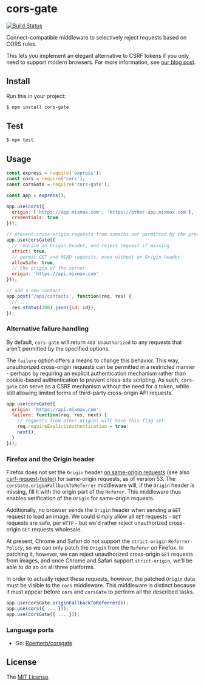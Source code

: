 cors-gate
=========

[![Build Status](https://travis-ci.org/mixmaxhq/cors-gate.svg?branch=master)](https://travis-ci.org/mixmaxhq/cors-gate)

Connect-compatible middleware to selectively reject requests based on CORS rules.

This lets you implement an elegant alternative to CSRF tokens if you only need to support
modern browsers. For more information, see [our blog post](https://mixmax.com/blog/modern-csrf).

Install
-------

Run this in your project:

```sh
$ npm install cors-gate
```

Test
----

```sh
$ npm test
```

Usage
-----

```js
const express = require('express');
const cors = require('cors');
const corsGate = require('cors-gate');

const app = express();

app.use(cors({
  origin: ['https://app.mixmax.com', 'https://other-app.mixmax.com'],
  credentials: true
}));

// prevent cross-origin requests from domains not permitted by the preceeding cors rules
app.use(corsGate({
  // require an Origin header, and reject request if missing
  strict: true,
  // permit GET and HEAD requests, even without an Origin header
  allowSafe: true,
  // the origin of the server
  origin: 'https://api.mixmax.com'
}));

// add a new contact
app.post('/api/contacts', function(req, res) {
  // ...
  res.status(200).json({id: id});
});
```

### Alternative failure handling

By default, `cors-gate` will return `403 Unauthorized` to any requests that aren't permitted by the specified options.

The `failure` option offers a means to change this behavior. This way, unauthorized cross-origin requests can be permitted in a restricted manner - perhaps by requiring an explicit authentication mechanism rather than cookie-based authentication to prevent cross-site scripting. As such, `cors-gate` can serve as a CSRF mechanism without the need for a token, while still allowing limited forms of third-party cross-origin API requests.

```js
app.use(corsGate({
  origin: 'https://api.mixmax.com',
  failure: function(req, res, next) {
    // requests from other origins will have this flag set.
    req.requireExplicitAuthentication = true;
    next();
  }
}));
```

### Firefox and the Origin header

Firefox does not set the `Origin` header [on same-origin requests](http://stackoverflow.com/a/15514049/495611) (see also [csrf-request-tester](https://github.com/mixmaxhq/csrf-request-tester)) for same-origin requests, as of version 53. The `corsGate.originFallbackToReferrer` middleware will, if the `Origin` header is missing, fill it with the origin part of the `Referer`. This middleware thus enables verification of the `Origin` for same-origin requests.

Additionally, no browser sends the `Origin` header when sending a `GET` request to load an image. We could simply allow all `GET` requests - `GET` requests are safe, per `HTTP` - but we'd rather reject unauthorized cross-origin `GET` requests wholesale.

At present, Chrome and Safari do not support the `strict-origin` `Referrer-Policy`, so we can only patch the `Origin` from the `Referer` on Firefox. In patching it, however, we can reject unauthorized cross-origin `GET` requests from images, and once Chrome and Safari support `strict-origin`, we'll be able to do so on all three platforms.

In order to actually reject these requests, however, the patched `Origin` data must be visible to the `cors` middleware. This middleware is distinct because it must appear before `cors` and `corsGate` to perform all the described tasks.

```js
app.use(corsGate.originFallbackToReferrer());
app.use(cors({ ... }));
app.use(corsGate({ ... }));
```

### Language ports

- Go: [Roemerb/corsgate](https://github.com/Roemerb/corsgate)

License
-------

The [MIT License](https://github.com/mixmaxhq/cors-gate/blob/master/LICENSE).
